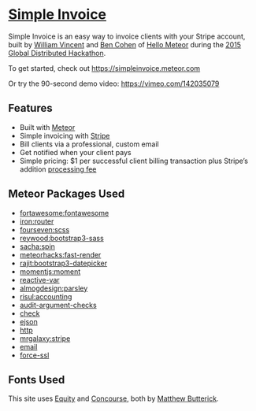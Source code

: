 # [Simple Invoice](https://simpleinvoice.meteor.com)

Simple Invoice is an easy way to invoice clients with your Stripe account, built by [William Vincent](https://github.com/wsvincent) and [Ben Cohen](https://github.com/heliostatic) of [Hello Meteor](http://hellometeor.com/) during the [2015 Global Distributed Hackathon](http://meteor-2015.devpost.com/).

To get started, check out <https://simpleinvoice.meteor.com>

Or try the 90-second demo video: <https://vimeo.com/142035079>

## Features

* Built with [Meteor](https://www.meteor.com/)
* Simple invoicing with [Stripe](https://stripe.com/)
* Bill clients via a professional, custom email
* Get notified when your client pays
* Simple pricing: $1 per successful client billing transaction plus Stripe’s addition  [processing fee](https://stripe.com/us/pricing)

## Meteor Packages Used
* [fortawesome:fontawesome](https://atmospherejs.com/fortawesome/fontawesome)
* [iron:router](https://atmospherejs.com/iron/router)
* [fourseven:scss](https://atmospherejs.com/fourseven/scss)
* [reywood:bootstrap3-sass](https://atmospherejs.com/reywood/bootstrap3-sass)
* [sacha:spin](https://atmospherejs.com/sacha/spin)
* [meteorhacks:fast-render](https://atmospherejs.com/meteorhacks/fast-render)
* [rajit:bootstrap3-datepicker](https://atmospherejs.com/rajit/bootstrap3-datepicker)
* [momentjs:moment](https://atmospherejs.com/momentjs/moment)
* [reactive-var](https://atmospherejs.com/meteor/reactive-var)
* [almogdesign:parsley](https://atmospherejs.com/almogdesign/parsley)
* [risul:accounting](https://atmospherejs.com/risul/accounting)
* [audit-argument-checks](https://atmospherejs.com/meteor/audit-argument-checks)
* [check](https://atmospherejs.com/meteor/check)
* [ejson](https://atmospherejs.com/meteor/ejson)
* [http](https://atmospherejs.com/meteor/http)
* [mrgalaxy:stripe](https://atmospherejs.com/mrgalaxy/stripe)
* [email](https://atmospherejs.com/meteor/email)
* [force-ssl](https://atmospherejs.com/meteor/force-ssl)

## Fonts Used
This site uses [Equity](http://practicaltypography.com/equity.html) and
[Concourse](http://practicaltypography.com/concourse.html), both by [Matthew Butterick](http://typographyforlawyers.com/about.html).
